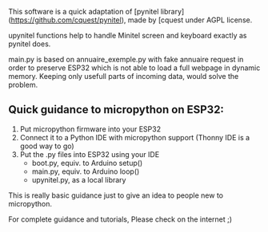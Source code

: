 
This software is a quick adaptation of [pynitel library] (https://github.com/cquest/pynitel), made by [cquest under AGPL license.

upynitel functions help to handle Minitel screen and keyboard exactly as pynitel does.

main.py is based on annuaire_exemple.py with fake annuaire request in order to preserve ESP32 which is not able to load a full webpage in dynamic memory. 
Keeping only usefull parts of incoming data, would solve the problem.


## Quick guidance to micropython on ESP32: 
1. Put micropython firmware into your ESP32
2. Connect it to a Python IDE with micropython support (Thonny IDE is a good way to go)
3. Put the .py files into ESP32 using your IDE
   * boot.py, equiv. to Arduino setup()
   * main.py, equiv. to Arduino loop()
   * upynitel.py, as a local library

This is really basic guidance just to give an idea to people new to micropython.

For complete guidance and tutorials, Please check on the internet ;)
